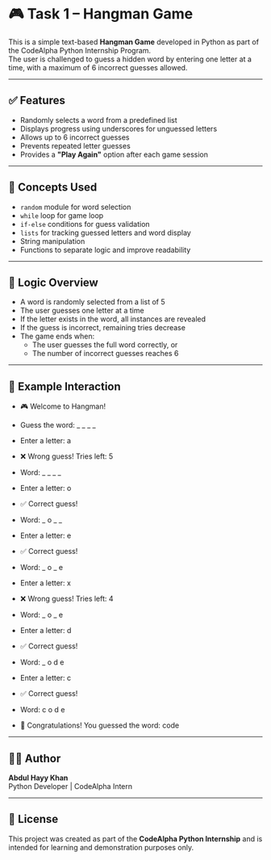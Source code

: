 # 🎮 Task 1 – Hangman Game

This is a simple text-based **Hangman Game** developed in Python as part of the CodeAlpha Python Internship Program.  
The user is challenged to guess a hidden word by entering one letter at a time, with a maximum of 6 incorrect guesses allowed.

---

## ✅ Features

- Randomly selects a word from a predefined list
- Displays progress using underscores for unguessed letters
- Allows up to 6 incorrect guesses
- Prevents repeated letter guesses
- Provides a **"Play Again"** option after each game session

---

## 🧠 Concepts Used

- `random` module for word selection
- `while` loop for game loop
- `if-else` conditions for guess validation
- `lists` for tracking guessed letters and word display
- String manipulation
- Functions to separate logic and improve readability

---

## 🧪 Logic Overview

- A word is randomly selected from a list of 5
- The user guesses one letter at a time
- If the letter exists in the word, all instances are revealed
- If the guess is incorrect, remaining tries decrease
- The game ends when:
  - The user guesses the full word correctly, or
  - The number of incorrect guesses reaches 6

---

## 📸 Example Interaction

- 🎮 Welcome to Hangman!
- Guess the word: _ _ _ _

- Enter a letter: a
- ❌ Wrong guess! Tries left: 5
- Word: _ _ _ _

- Enter a letter: o
- ✅ Correct guess!
- Word: _ o _ _

- Enter a letter: e
- ✅ Correct guess!
- Word: _ o _ e

- Enter a letter: x
- ❌ Wrong guess! Tries left: 4
- Word: _ o _ e

- Enter a letter: d
- ✅ Correct guess!
- Word: _ o d e

- Enter a letter: c
- ✅ Correct guess!
- Word: c o d e

- 🎉 Congratulations! You guessed the word: code

---

## 🙋‍♂️ Author

**Abdul Hayy Khan**  
Python Developer | CodeAlpha Intern

---

## 📜 License

This project was created as part of the **CodeAlpha Python Internship** and is intended for learning and demonstration purposes only.
